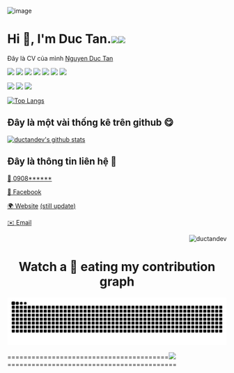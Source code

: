 ![image](https://user-images.githubusercontent.com/42485856/131239158-c0e7452f-bf08-4ac8-aafd-73a4f0f7422a.png)




# Hi 👋, I'm Duc Tan.<img src="https://raw.githubusercontent.com/MartinHeinz/MartinHeinz/master/wave.gif" width="30px"><img src="https://emoji.slack-edge.com/T0172CCPGUW/party-blob/d7253707fa13e9ee.gif" width="30"/>

Đây là CV của mình [Nguyen Duc Tan](https://drive.google.com/file/d/1Whkj0-S1odgU8y7RGcXeXHUJGVW6LK86/view?usp=sharing)

![](https://img.shields.io/badge/-Python-333?style=flat-square&logo=Python&logoColor=fff)
![](https://img.shields.io/badge/-C-c14438?style=flat-square&logo=C&logoColor=fff)
![](https://img.shields.io/badge/Docker%20build%F0%9F%90%B3%F0%9F%90%B3-Docker%20%F0%9F%90%B3%F0%9F%90%B3-blue)
![](https://img.shields.io/badge/SQLite3-SQLite3-blue)
![](https://img.shields.io/badge/MQTT-MQTT-brightgreen)
![](https://img.shields.io/badge/Numpy-Numpy-red)
![](https://img.shields.io/badge/-TensorFlow-e5cd0c?style=flat-square&logo=TensorFlow&logoColor=fff)

![](https://img.shields.io/badge/HTML5-E34F26?style=for-the-badge&logo=html5&logoColor=white)
![](https://img.shields.io/badge/CSS3-1572B6?style=for-the-badge&logo=css3&logoColor=white)
![](https://img.shields.io/badge/JavaScript-323330?style=for-the-badge&logo=javascript&logoColor=F7DF1E)

[![Top Langs](https://github-readme-stats.vercel.app/api/top-langs/?username=ductandev&layout=compact)](#)
## Đây là một vài thống kê trên github 😋
[![ductandev's github stats](https://github-readme-stats.vercel.app/api?username=ductandev&show_icons=true&theme=default)](https://github.com/ductandev/)
## Đây là thông tin liên hệ 📣
[📱 0908******](https://tel:+84908******)

[📘 Facebook](https://www.facebook.com//)

[🌍 Website](https://www.facebook.com//) [(still update)]()

[✉️ Email](mailto:@gmail.com)

<p align="right"> <img src="https://komarev.com/ghpvc/?username=ductandev&label=Profile%20views&color=0e75b6&style=flat" alt="ductandev" /> </p>

[website]: https://
[twitter]: https://twitter.com/ductandev
[linkedin]: https://

<h1 align = 'Center'>Watch a 🐍 eating my contribution graph</h1>
<p align="center">
  <img src="https://github.com/ductandev/ductandev/blob/output/github-contribution-grid-snake.svg" alt="snake"></center>
</p>

<!-- https://github.com/ductandev/ductandev/blob/output/github-contribution-grid-snake.gif?raw=true -->

========================================<img src="https://github.githubassets.com/images/mona-loading-default.gif" width="50"/>==========================================
